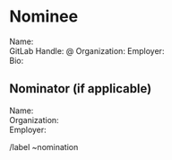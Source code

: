 # Nominee
Name:  
GitLab Handle: @
Organization:
Employer:  
Bio:

## Nominator (if applicable)
Name:  
Organization:  
Employer:


/label ~nomination
